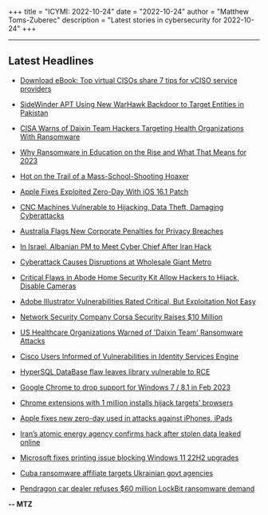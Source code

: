 +++
title = "ICYMI: 2022-10-24"
date = "2022-10-24"
author = "Matthew Toms-Zuberec"
description = "Latest stories in cybersecurity for 2022-10-24"
+++

---------------------------------------------------------------------------
## Latest Headlines
- [Download eBook: Top virtual CISOs share 7 tips for vCISO service providers](https://thehackernews.com/2022/10/download-ebook-top-virtual-cisos-share.html)

- [SideWinder APT Using New WarHawk Backdoor to Target Entities in Pakistan](https://thehackernews.com/2022/10/sidewinder-apt-using-new-warhawk.html)

- [CISA Warns of Daixin Team Hackers Targeting Health Organizations With Ransomware](https://thehackernews.com/2022/10/cisa-warns-of-daixin-team-hackers.html)

- [Why Ransomware in Education on the Rise and What That Means for 2023](https://thehackernews.com/2022/10/why-ransomware-in-education-on-rise-and.html)

- [Hot on the Trail of a Mass-School-Shooting Hoaxer](https://www.wired.com/story/school-swatting-textnow-ethiopia/)

- [Apple Fixes Exploited Zero-Day With iOS 16.1 Patch](https://www.securityweek.com/apple-fixes-exploited-zero-day-ios-161-patch)

- [CNC Machines Vulnerable to Hijacking, Data Theft, Damaging Cyberattacks](https://www.securityweek.com/cnc-machines-vulnerable-hijacking-data-theft-damaging-cyberattacks)

- [Australia Flags New Corporate Penalties for Privacy Breaches](https://www.securityweek.com/australia-flags-new-corporate-penalties-privacy-breaches)

- [In Israel, Albanian PM to Meet Cyber Chief After Iran Hack](https://www.securityweek.com/israel-albanian-pm-meet-cyber-chief-after-iran-hack)

- [Cyberattack Causes Disruptions at Wholesale Giant Metro](https://www.securityweek.com/cyberattack-causes-disruptions-wholesale-giant-metro)

- [Critical Flaws in Abode Home Security Kit Allow Hackers to Hijack, Disable Cameras](https://www.securityweek.com/critical-flaws-abode-home-security-kit-allow-hackers-hijack-disable-cameras)

- [Adobe Illustrator Vulnerabilities Rated Critical, But Exploitation Not Easy](https://www.securityweek.com/adobe-illustrator-vulnerabilities-rated-critical-exploitation-not-easy)

- [Network Security Company Corsa Security Raises $10 Million](https://www.securityweek.com/network-security-company-corsa-security-raises-10-million)

- [US Healthcare Organizations Warned of 'Daixin Team' Ransomware Attacks](https://www.securityweek.com/us-healthcare-organizations-warned-daixin-team-ransomware-attacks)

- [Cisco Users Informed of Vulnerabilities in Identity Services Engine](https://www.securityweek.com/cisco-users-informed-vulnerabilities-identity-services-engine)

- [HyperSQL DataBase flaw leaves library vulnerable to RCE](https://portswigger.net/daily-swig/hypersql-database-flaw-leaves-library-vulnerable-to-rce)

- [Google Chrome to drop support for Windows 7 / 8.1 in Feb 2023](https://www.bleepingcomputer.com/news/google/google-chrome-to-drop-support-for-windows-7-81-in-feb-2023/)

- [Chrome extensions with 1 million installs hijack targets’ browsers](https://www.bleepingcomputer.com/news/security/chrome-extensions-with-1-million-installs-hijack-targets-browsers/)

- [Apple fixes new zero-day used in attacks against iPhones, iPads](https://www.bleepingcomputer.com/news/apple/apple-fixes-new-zero-day-used-in-attacks-against-iphones-ipads/)

- [Iran’s atomic energy agency confirms hack after stolen data leaked online](https://www.bleepingcomputer.com/news/security/iran-s-atomic-energy-agency-confirms-hack-after-stolen-data-leaked-online/)

- [Microsoft fixes printing issue blocking Windows 11 22H2 upgrades](https://www.bleepingcomputer.com/news/microsoft/microsoft-fixes-printing-issue-blocking-windows-11-22h2-upgrades/)

- [Cuba ransomware affiliate targets Ukrainian govt agencies](https://www.bleepingcomputer.com/news/security/cuba-ransomware-affiliate-targets-ukrainian-govt-agencies/)

- [Pendragon car dealer refuses $60 million LockBit ransomware demand](https://www.bleepingcomputer.com/news/security/pendragon-car-dealer-refuses-60-million-lockbit-ransomware-demand/)

**-- MTZ**